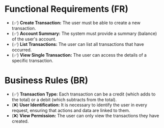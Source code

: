 # Functional Requirements (FR)
- (✅) **Create Transaction:** The user must be able to create a new transaction.
- (✅) **Account Summary:** The system must provide a summary (balance) of the user's account.
- (✅) **List Transactions:** The user can list all transactions that have occurred.
- (✅) **View Single Transaction:** The user can access the details of a specific transaction.

# Business Rules (BR)
- (✅) **Transaction Type:** Each transaction can be a credit (which adds to the total) or a debit (which subtracts from the total).
- (❌) **User Identification:** It is necessary to identify the user in every request, ensuring that actions and data are linked to them.
- (❌) **View Permission:** The user can only view the transactions they have created.
